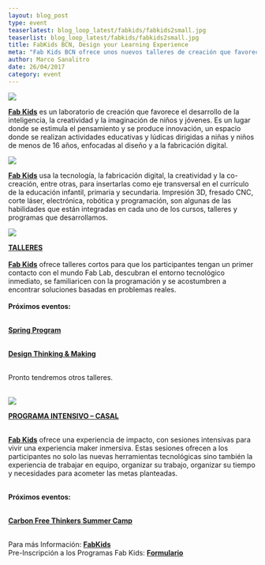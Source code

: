 ```yaml
---
layout: blog_post
type: event
teaserlatest: blog_loop_latest/fabkids/fabkids2small.jpg
teaserlist: blog_loop_latest/fabkids/fabkids2small.jpg
title: FabKids BCN, Design your Learning Experience
meta: "Fab Kids BCN ofrece unos nuevos talleres de creación que favorece el desarrollo de la inteligencia, la creatividad y la imaginación de niños y jóvenes. Impresión 3D, fresado CNC, corte láser, electrónica, robótica y programación, son algunas de las habilidades que están integradas en cada uno de los cursos, talleres y programas que desarrollamos."
author: Marco Sanalitro
date: 26/04/2017 
category: event
---
```


<img src= "http://www.fablabbcn.org/img/blog/blog_loop_latest/fabkids/fabkids7.jpg" align="middle"> 
<br>

<strong><a href="http://kids.fablabbcn.org/">Fab Kids</a></strong> es un laboratorio de creación que favorece el desarrollo de la inteligencia, la creatividad y la imaginación de niños y jóvenes. Es un lugar donde se estimula el pensamiento y se produce innovación, un espacio donde se realizan actividades educativas y lúdicas dirigidas a niñas y niños de menos de 16 años, enfocadas al diseño y a la fabricación digital.<br>

<img src= "http://www.fablabbcn.org/img/blog/blog_loop_latest/fabkids/fabkids4.jpg" align="middle"> 
<br>

<strong><a href="http://kids.fablabbcn.org/">Fab Kids</a></strong> usa la tecnología, la fabricación digital, la creatividad y la co-creación, entre otras, para insertarlas como eje transversal en el currículo de la educación infantil, primaria y secundaria. Impresión 3D, fresado CNC, corte láser, electrónica, robótica y programación, son algunas de las habilidades que están integradas en cada uno de los cursos, talleres y programas que desarrollamos.<br>

<img src= "http://www.fablabbcn.org/img/blog/blog_loop_latest/fabkids/fabkids6.jpg" align="middle"> 
<br>

<strong><a href="http://kids.fablabbcn.org/talleres/">TALLERES</a></strong><br>
<br>
<strong><a href="http://kids.fablabbcn.org/">Fab Kids</a></strong> ofrece talleres cortos para que los participantes tengan un primer contacto con el mundo Fab Lab, descubran el entorno tecnológico inmediato, se familiaricen con la programación y se acostumbren a encontrar soluciones basadas en problemas reales.<br>
<br>
<strong>Próximos eventos:</strong><br><br>

<strong><a href="http://apply.fablabbcn.org/view.php?id=12407">Spring Program</a></strong><br><br>

<strong><a href="http://apply.fablabbcn.org/view.php?id=11904">Design Thinking & Making</a></strong><br><br>

Pronto tendremos otros talleres.<br><br>

<img src= "http://www.fablabbcn.org/img/blog/blog_loop_latest/fabkids/fabkids5.jpg" align="middle"> 
<br>

<strong><a href="http://kids.fablabbcn.org/programa-intensivo-casal/">PROGRAMA INTENSIVO – CASAL</a></strong><br><br>

<strong><a href="http://kids.fablabbcn.org/">Fab Kids</a></strong> ofrece una experiencia de impacto, con sesiones intensivas para vivir una experiencia maker inmersiva. Estas sesiones ofrecen a los participantes no solo las nuevas herramientas tecnológicas sino también la experiencia de trabajar en equipo,  organizar su trabajo, organizar su tiempo y necesidades para acometer las metas planteadas.<br><br>

<strong>Próximos eventos:</strong><br><br>

<strong><a href="http://lifeline-learning.com/join-us-for-summer-camp/">Carbon Free Thinkers Summer Camp</a></strong><br><br>

Para más Información: <strong><a href="http://kids.fablabbcn.org/">FabKids</a></strong><br>
Pre-Inscripción a los Programas Fab Kids: <strong><a href="http://apply.fablabbcn.org/view.php?id=12407">Formulario</a></strong><br>




